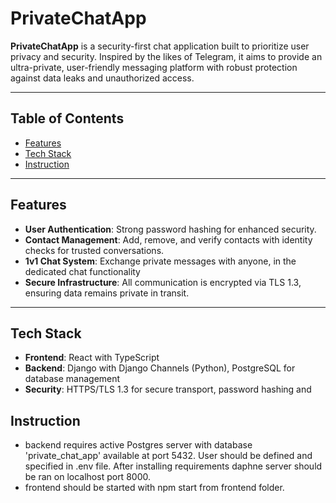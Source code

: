 # PrivateChatApp

**PrivateChatApp** is a security-first chat application built to prioritize user privacy and security. Inspired by the likes of Telegram, it aims to provide an ultra-private, user-friendly messaging platform with robust protection against data leaks and unauthorized access.

---

## Table of Contents

- [Features](#features)
- [Tech Stack](#tech-stack)
- [Instruction](#instruction)

---

## Features

- **User Authentication**: Strong password hashing for enhanced security.
- **Contact Management**: Add, remove, and verify contacts with identity checks for trusted conversations.
- **1v1 Chat System**: Exchange private messages with anyone, in the dedicated chat functionality 
- **Secure Infrastructure**: All communication is encrypted via TLS 1.3, ensuring data remains private in transit.

---

## Tech Stack

- **Frontend**: React with TypeScript
- **Backend**: Django with Django Channels (Python), PostgreSQL for database management
- **Security**: HTTPS/TLS 1.3 for secure transport, password hashing and 

## Instruction
- backend requires active Postgres server with database 'private_chat_app' available at port 5432. User should be defined and specified in .env file. After installing requirements daphne server should be ran on localhost port 8000.
- frontend should be started with npm start from frontend folder.

